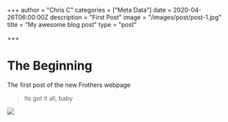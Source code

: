 +++
author = "Chris C"
categories = ["Meta Data"]
date = 2020-04-26T06:00:00Z
description = "First Post"
image = "/images/post/post-1.jpg"
title = "My awesome blog post"
type = "post"

+++
# The Beginning

The first post of the new Frothers webpage

> Its got it all, baby

![](/images/frothersLinup.jpg)